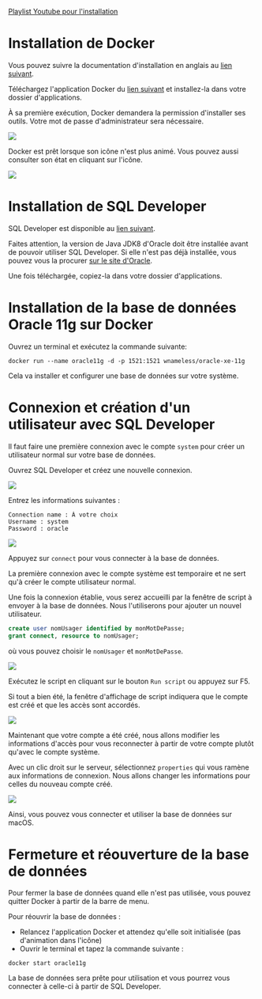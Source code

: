[Playlist Youtube pour l'installation](https://www.youtube.com/playlist?list=PLliSmgNDYPxyO0qZ0yefbOHA5TbhDMOkj)

# Installation de Docker

Vous pouvez suivre la documentation d'installation en anglais au [lien suivant](https://docs.docker.com/docker-for-mac/install/).

Téléchargez l'application Docker du [lien suivant](https://download.docker.com/mac/stable/Docker.dmg) et installez-la dans votre dossier d'applications.

À sa première exécution, Docker demandera la permission d'installer ses outils. Votre mot de passe d'administrateur sera nécessaire.

![](whale-in-menu-bar.png)

Docker est prêt lorsque son icône n'est plus animé. Vous pouvez aussi consulter son état en cliquant sur l'icône.

![](docker-running.png)

# Installation de SQL Developer

SQL Developer est disponible au [lien suivant](https://www.oracle.com/technetwork/developer-tools/sql-developer/downloads/index.html).

Faites attention, la version de Java JDK8 d'Oracle doit être installée avant de pouvoir utiliser SQL Developer. Si elle n'est pas déjà installée, vous pouvez vous la procurer [sur le site d'Oracle](http://www.oracle.com/technetwork/java/javase/downloads/jdk8-downloads-2133151.html).

Une fois téléchargée, copiez-la dans votre dossier d'applications.

# Installation de la base de données Oracle 11g sur Docker

Ouvrez un terminal et exécutez la commande suivante:
```
docker run --name oracle11g -d -p 1521:1521 wnameless/oracle-xe-11g
```

Cela va installer et configurer une base de données sur votre système.

# Connexion et création d'un utilisateur avec SQL Developer

Il faut faire une première connexion avec le compte `system` pour créer un utilisateur normal sur votre base de données.

Ouvrez SQL Developer et créez une nouvelle connexion.

![](sql-connect.png)

Entrez les informations suivantes :
```
Connection name : À votre choix
Username : system
Password : oracle
```

![](login-info.png)

Appuyez sur `connect` pour vous connecter à la base de données.

La première connexion avec le compte système est temporaire et ne sert qu'à créer le compte utilisateur normal.

Une fois la connexion établie, vous serez accueilli par la fenêtre de script à envoyer à la base de données. Nous l'utiliserons pour ajouter un nouvel utilisateur.

```SQL
create user nomUsager identified by monMotDePasse;
grant connect, resource to nomUsager;
```

où vous pouvez choisir le `nomUsager` et `monMotDePasse`.

![](create-user.png)

Exécutez le script en cliquant sur le bouton `Run script` ou appuyez sur F5.

Si tout a bien été, la fenêtre d'affichage de script indiquera que le compte est créé et que les accès sont accordés.

![](create-success.png)

Maintenant que votre compte a été créé, nous allons modifier les informations d'accès pour vous reconnecter à partir de votre compte plutôt qu'avec le compte système.

Avec un clic droit sur le serveur, sélectionnez `properties` qui vous ramène aux informations de connexion. Nous allons changer les informations pour celles du nouveau compte créé.

![](new-user.png)

Ainsi, vous pouvez vous connecter et utiliser la base de données sur macOS.

# Fermeture et réouverture de la base de données
Pour fermer la base de données quand elle n'est pas utilisée, vous pouvez quitter Docker à partir de la barre de menu.

Pour réouvrir la base de données :

* Relancez l'application Docker et attendez qu'elle soit initialisée (pas d'animation dans l'icône)
* Ouvrir le terminal et tapez la commande suivante :
```
docker start oracle11g
```

La base de données sera prête pour utilisation et vous pourrez vous connecter à celle-ci à partir de SQL Developer.
